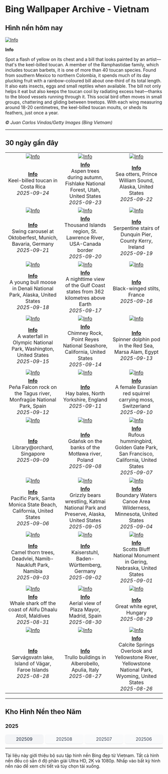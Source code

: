 # Bing Wallpaper Archive - Vietnam

## Hình nền hôm nay

[![Info](https://www.bing.com/th?id=OHR.ToucanForest_ROW4747613727_UHD.jpg&pid=hp&w=2560)](https://bing.codexun.com/vn/detail/20250924)

**Info**

Spot a flash of yellow on its chest and a bill that looks painted by an artist—that's the keel-billed toucan. A member of the Ramphastidae family, which includes toucan barbets, it is one of more than 40 toucan species. Found from southern Mexico to northern Colombia, it spends much of its day plucking fruit with a rainbow-coloured bill about one-third of its total length. It also eats insects, eggs and small reptiles when available. The bill not only helps it eat but also keeps the toucan cool by radiating excess heat—thanks to the blood vessels running through it. This social bird often moves in small groups, chattering and gliding between treetops. With each wing measuring around 18-20 centimetres, the keel-billed toucan moults, or sheds its feathers, just once a year.

*© Juan Carlos Vindas/Getty Images (Bing Vietnam)*

---

## 30 ngày gần đây

| | | |
|:---:|:---:|:---:|
| [![Info](https://www.bing.com/th?id=OHR.ToucanForest_ROW4747613727_UHD.jpg&pid=hp&w=2560)](https://bing.codexun.com/vn/detail/20250924) | [![Info](https://www.bing.com/th?id=OHR.AspenEquinox_ROW4592504146_UHD.jpg&pid=hp&w=2560)](https://bing.codexun.com/vn/detail/20250923) | [![Info](https://www.bing.com/th?id=OHR.IceOtters_ROW4423609000_UHD.jpg&pid=hp&w=2560)](https://bing.codexun.com/vn/detail/20250922) | 
| **[Info](https://bing.codexun.com/vn/detail/20250924)**<br>Keel-billed toucan in Costa Rica<br>*2025-09-24* | **[Info](https://bing.codexun.com/vn/detail/20250923)**<br>Aspen trees during autumn, Fishlake National Forest, Utah, United States<br>*2025-09-23* | **[Info](https://bing.codexun.com/vn/detail/20250922)**<br>Sea otters, Prince William Sound, Alaska, United States<br>*2025-09-22* | 
| [![Info](https://www.bing.com/th?id=OHR.OktoberfestSwing_ROW4294317377_UHD.jpg&pid=hp&w=2560)](https://bing.codexun.com/vn/detail/20250921) | [![Info](https://www.bing.com/th?id=OHR.ThousandIslands_ROW3854293844_UHD.jpg&pid=hp&w=2560)](https://bing.codexun.com/vn/detail/20250920) | [![Info](https://www.bing.com/th?id=OHR.DunquinIreland_ROW8248282029_UHD.jpg&pid=hp&w=2560)](https://bing.codexun.com/vn/detail/20250919) | 
| **[Info](https://bing.codexun.com/vn/detail/20250921)**<br>Swing carousel at Oktoberfest, Munich, Bavaria, Germany<br>*2025-09-21* | **[Info](https://bing.codexun.com/vn/detail/20250920)**<br>Thousand Islands region, St. Lawrence River, USA-Canada border<br>*2025-09-20* | **[Info](https://bing.codexun.com/vn/detail/20250919)**<br>Serpentine stairs of Dunquin Pier, County Kerry, Ireland<br>*2025-09-19* | 
| [![Info](https://www.bing.com/th?id=OHR.YoungMoose_ROW0217187286_UHD.jpg&pid=hp&w=2560)](https://bing.codexun.com/vn/detail/20250918) | [![Info](https://www.bing.com/th?id=OHR.OzoneEarth_ROW8045660515_UHD.jpg&pid=hp&w=2560)](https://bing.codexun.com/vn/detail/20250917) | [![Info](https://www.bing.com/th?id=OHR.Echasse_ROW7944797323_UHD.jpg&pid=hp&w=2560)](https://bing.codexun.com/vn/detail/20250916) | 
| **[Info](https://bing.codexun.com/vn/detail/20250918)**<br>A young bull moose in Denali National Park, Alaska, United States<br>*2025-09-18* | **[Info](https://bing.codexun.com/vn/detail/20250917)**<br>A nighttime view of the Gulf Coast states from 362 kilometres above Earth<br>*2025-09-17* | **[Info](https://bing.codexun.com/vn/detail/20250916)**<br>Black-winged stilts, France<br>*2025-09-16* | 
| [![Info](https://www.bing.com/th?id=OHR.HohWaterfall_ROW7820858130_UHD.jpg&pid=hp&w=2560)](https://bing.codexun.com/vn/detail/20250915) | [![Info](https://www.bing.com/th?id=OHR.PointReyesSeashore_ROW7684376877_UHD.jpg&pid=hp&w=2560)](https://bing.codexun.com/vn/detail/20250914) | [![Info](https://www.bing.com/th?id=OHR.SpinnerDolphins_ROW7589569967_UHD.jpg&pid=hp&w=2560)](https://bing.codexun.com/vn/detail/20250913) | 
| **[Info](https://bing.codexun.com/vn/detail/20250915)**<br>A waterfall in Olympic National Park, Washington, United States<br>*2025-09-15* | **[Info](https://bing.codexun.com/vn/detail/20250914)**<br>Chimney Rock, Point Reyes National Seashore, California, United States<br>*2025-09-14* | **[Info](https://bing.codexun.com/vn/detail/20250913)**<br>Spinner dolphin pod in the Red Sea, Marsa Alam, Egypt<br>*2025-09-13* | 
| [![Info](https://www.bing.com/th?id=OHR.ExtremaduraJamon_ROW7444306308_UHD.jpg&pid=hp&w=2560)](https://bing.codexun.com/vn/detail/20250912) | [![Info](https://www.bing.com/th?id=OHR.YorkshireHay_ROW7331770812_UHD.jpg&pid=hp&w=2560)](https://bing.codexun.com/vn/detail/20250911) | [![Info](https://www.bing.com/th?id=OHR.SwissSquirrel_ROW7231297165_UHD.jpg&pid=hp&w=2560)](https://bing.codexun.com/vn/detail/20250910) | 
| **[Info](https://bing.codexun.com/vn/detail/20250912)**<br>Peña Falcon rock on the Tagus river, Monfragüe National Park, Spain<br>*2025-09-12* | **[Info](https://bing.codexun.com/vn/detail/20250911)**<br>Hay bales, North Yorkshire, England<br>*2025-09-11* | **[Info](https://bing.codexun.com/vn/detail/20250910)**<br>A female Eurasian red squirrel carrying moss, Switzerland<br>*2025-09-10* | 
| [![Info](https://www.bing.com/th?id=OHR.OrchardLibrary_ROW7132062115_UHD.jpg&pid=hp&w=2560)](https://bing.codexun.com/vn/detail/20250909) | [![Info](https://www.bing.com/th?id=OHR.BlueGdansk_ROW7036139554_UHD.jpg&pid=hp&w=2560)](https://bing.codexun.com/vn/detail/20250908) | [![Info](https://www.bing.com/th?id=OHR.RufousHummer_ROW6939671460_UHD.jpg&pid=hp&w=2560)](https://bing.codexun.com/vn/detail/20250907) | 
| **[Info](https://bing.codexun.com/vn/detail/20250909)**<br>Library@orchard, Singapore<br>*2025-09-09* | **[Info](https://bing.codexun.com/vn/detail/20250908)**<br>Gdańsk on the banks of the Motława river, Poland<br>*2025-09-08* | **[Info](https://bing.codexun.com/vn/detail/20250907)**<br>Rufous hummingbird, Golden Gate Park, San Francisco, California, United States<br>*2025-09-07* | 
| [![Info](https://www.bing.com/th?id=OHR.SunsetPier_ROW6836711117_UHD.jpg&pid=hp&w=2560)](https://bing.codexun.com/vn/detail/20250906) | [![Info](https://www.bing.com/th?id=OHR.WrestlingBears_ROW7780803769_UHD.jpg&pid=hp&w=2560)](https://bing.codexun.com/vn/detail/20250905) | [![Info](https://www.bing.com/th?id=OHR.MinnesotaWaters_ROW7698043966_UHD.jpg&pid=hp&w=2560)](https://bing.codexun.com/vn/detail/20250904) | 
| **[Info](https://bing.codexun.com/vn/detail/20250906)**<br>Pacific Park, Santa Monica State Beach, California, United States<br>*2025-09-06* | **[Info](https://bing.codexun.com/vn/detail/20250905)**<br>Grizzly bears wrestling, Katmai National Park and Preserve, Alaska, United States<br>*2025-09-05* | **[Info](https://bing.codexun.com/vn/detail/20250904)**<br>Boundary Waters Canoe Area Wilderness, Minnesota, United States<br>*2025-09-04* | 
| [![Info](https://www.bing.com/th?id=OHR.DeadvleiTrees_ROW7595543784_UHD.jpg&pid=hp&w=2560)](https://bing.codexun.com/vn/detail/20250903) | [![Info](https://www.bing.com/th?id=OHR.FieldKaiserstuhl_ROW2652237582_UHD.jpg&pid=hp&w=2560)](https://bing.codexun.com/vn/detail/20250902) | [![Info](https://www.bing.com/th?id=OHR.ScottsBluff_ROW7379733057_UHD.jpg&pid=hp&w=2560)](https://bing.codexun.com/vn/detail/20250901) | 
| **[Info](https://bing.codexun.com/vn/detail/20250903)**<br>Camel thorn trees, Deadvlei, Namib-Naukluft Park, Namibia<br>*2025-09-03* | **[Info](https://bing.codexun.com/vn/detail/20250902)**<br>Kaiserstuhl, Baden-Württemberg, Germany<br>*2025-09-02* | **[Info](https://bing.codexun.com/vn/detail/20250901)**<br>Scotts Bluff National Monument in Gering, Nebraska, United States<br>*2025-09-01* | 
| [![Info](https://www.bing.com/th?id=OHR.MaldivesWhaleShark_ROW7272953722_UHD.jpg&pid=hp&w=2560)](https://bing.codexun.com/vn/detail/20250831) | [![Info](https://www.bing.com/th?id=OHR.PlazaMayor_ROW7184279069_UHD.jpg&pid=hp&w=2560)](https://bing.codexun.com/vn/detail/20250830) | [![Info](https://www.bing.com/th?id=OHR.WhiteEgret_ROW7082373076_UHD.jpg&pid=hp&w=2560)](https://bing.codexun.com/vn/detail/20250829) | 
| **[Info](https://bing.codexun.com/vn/detail/20250831)**<br>Whale shark off the coast of Alifu Dhaalu Atoll, Maldives<br>*2025-08-31* | **[Info](https://bing.codexun.com/vn/detail/20250830)**<br>Aerial view of Plaza Mayor, Madrid, Spain<br>*2025-08-30* | **[Info](https://bing.codexun.com/vn/detail/20250829)**<br>Great white egret, Hungary<br>*2025-08-29* | 
| [![Info](https://www.bing.com/th?id=OHR.FaroeLake_ROW6981036463_UHD.jpg&pid=hp&w=2560)](https://bing.codexun.com/vn/detail/20250828) | [![Info](https://www.bing.com/th?id=OHR.TrulliHouses_ROW6850250684_UHD.jpg&pid=hp&w=2560)](https://bing.codexun.com/vn/detail/20250827) | [![Info](https://www.bing.com/th?id=OHR.YellowstoneRiver_ROW6734170781_UHD.jpg&pid=hp&w=2560)](https://bing.codexun.com/vn/detail/20250826) | 
| **[Info](https://bing.codexun.com/vn/detail/20250828)**<br>Sørvágsvatn lake, Island of Vágar, Faroe Islands<br>*2025-08-28* | **[Info](https://bing.codexun.com/vn/detail/20250827)**<br>Trullo buildings in Alberobello, Apulia, Italy<br>*2025-08-27* | **[Info](https://bing.codexun.com/vn/detail/20250826)**<br>Calcite Springs Overlook and Yellowstone River, Yellowstone National Park, Wyoming, United States<br>*2025-08-26* | 


---

## Kho Hình Nền theo Năm

### 2025
<div style="display: grid; grid-template-columns: repeat(auto-fit, minmax(80px, 1fr)); gap: 6px; margin: 12px 0;">
<a href="https://bing.codexun.com/vn/archive/202509" style="padding: 6px 12px; font-size: 14px; border-radius: 6px; box-shadow: 0 1px 2px rgba(0,0,0,0.1); background-color: #f3f4f6; color: #374151; text-decoration: none; text-align: center; transition: background-color 0.2s ease; font-weight: 500;">202509</a>
<a href="https://bing.codexun.com/vn/archive/202508" style="padding: 6px 12px; font-size: 14px; border-radius: 6px; box-shadow: 0 1px 2px rgba(0,0,0,0.1); background-color: #f9fafb; color: #374151; text-decoration: none; text-align: center; transition: background-color 0.2s ease;">202508</a>
<a href="https://bing.codexun.com/vn/archive/202507" style="padding: 6px 12px; font-size: 14px; border-radius: 6px; box-shadow: 0 1px 2px rgba(0,0,0,0.1); background-color: #f9fafb; color: #374151; text-decoration: none; text-align: center; transition: background-color 0.2s ease;">202507</a>
<a href="https://bing.codexun.com/vn/archive/202506" style="padding: 6px 12px; font-size: 14px; border-radius: 6px; box-shadow: 0 1px 2px rgba(0,0,0,0.1); background-color: #f9fafb; color: #374151; text-decoration: none; text-align: center; transition: background-color 0.2s ease;">202506</a>
</div>



---

Tài liệu này giới thiệu bộ sưu tập hình nền Bing đẹp từ Vietnam. Tất cả hình nền đều có sẵn ở độ phân giải Ultra HD, 2K và 1080p. Nhấp vào bất kỳ hình nền nào để xem chi tiết và tùy chọn tải xuống.
